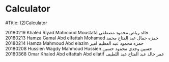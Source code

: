 # Calculator
#Title: (2)Calculator

20180219 Khaled Riyad Mahmoud Moustafa خالد رياض محمود مصطفي
20180213 Hamza Gamal Abd elfattah Mohamed حمزه جمال عبد الفتاح محمد
20180214 Hamza Mahmoud Abd elazim حمزه محمود عبد العظيم امير
20180208 Hussien Wagdy Mahmoud Hussien حسين وجدي محمود حسين
20180368 Omar Khaled Abd elfattah Abd ellatif عمر خالد عبد الفتاح عبد اللطيف
